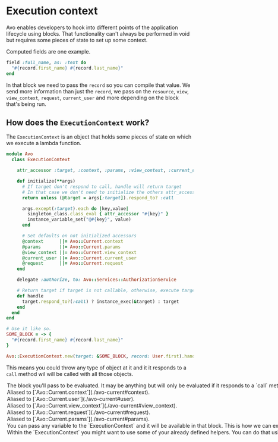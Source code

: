 # Execution context

Avo enables developers to hook into different points of the application lifecycle using blocks.
That functionality can't always be performed in void but requires some pieces of state to set up some context.

Computed fields are one example.

```ruby
field :full_name, as: :text do
  "#{record.first_name} #{record.last_name}"
end
```

In that block we need to pass the `record` so you can compile that value. We send more information than just the `record`, we pass on the `resource`, `view`, `view_context`, `request`, `current_user` and more depending on the block that's being run.

## How does the `ExecutionContext` work?

The `ExecutionContext` is an object that holds some pieces of state on which we execute a lambda function.

```ruby
module Avo
  class ExecutionContext

    attr_accessor :target, :context, :params, :view_context, :current_user, :request

    def initialize(**args)
      # If target don't respond to call, handle will return target
      # In that case we don't need to initialize the others attr_accessors
      return unless (@target = args[:target]).respond_to? :call

      args.except(:target).each do |key,value|
        singleton_class.class_eval { attr_accessor "#{key}" }
        instance_variable_set("@#{key}", value)
      end

      # Set defaults on not initialized accessors
      @context      ||= Avo::Current.context
      @params       ||= Avo::Current.params
      @view_context ||= Avo::Current.view_context
      @current_user ||= Avo::Current.current_user
      @request      ||= Avo::Current.request
    end

    delegate :authorize, to: Avo::Services::AuthorizationService

    # Return target if target is not callable, otherwise, execute target on this instance context
    def handle
      target.respond_to?(:call) ? instance_exec(&target) : target
    end
  end
end

# Use it like so.
SOME_BLOCK = -> {
  "#{record.first_name} #{record.last_name}"
}

Avo::ExecutionContext.new(target: &SOME_BLOCK, record: User.first).handle
```

This means you could throw any type of object at it and it it responds to a `call` method wil will be called with all those objects.

<Option name="`target`">
The block you'll pass to be evaluated. It may be anything but will only be evaluated if it responds to a `call` method.
</Option>

<Option name="`context`">
Aliased to [`Avo::Current.context`](./avo-current#context).
</Option>

<Option name="`current_user`">
Aliased to [`Avo::Current.user`](./avo-current#user).
</Option>

<Option name="`view_context`">
Aliased to [`Avo::Current.view_context`](./avo-current#view_context).
</Option>

<Option name="`request`">
Aliased to [`Avo::Current.request`](./avo-current#request).
</Option>

<Option name="`params`">
Aliased to [`Avo::Current.params`](./avo-current#params).
</Option>

<Option name="Custom variables">
You can pass any variable to the `ExecutionContext` and it will be available in that block.
This is how we can expose `view`, `record`, and `resource` in the computed field example.

```ruby
Avo::ExecutionContext.new(target: &SOME_BLOCK, record: User.first, view: :index, resource: resource).handle
```
</Option>

<Option name="`helpers`">
Within the `ExecutionContext` you might want to use some of your already defined helpers. You can do that using the `helpers` object.

```ruby
# products_helper.rb
class ProductsHelper
  # Strips the "CODE_" prefix from the name
  def simple_name(name)
    name.gsub "CODE_", ""
  end
end

field :name, as: :text, format_using: -> { helpers.simple_name(value) }
```
</Option>
